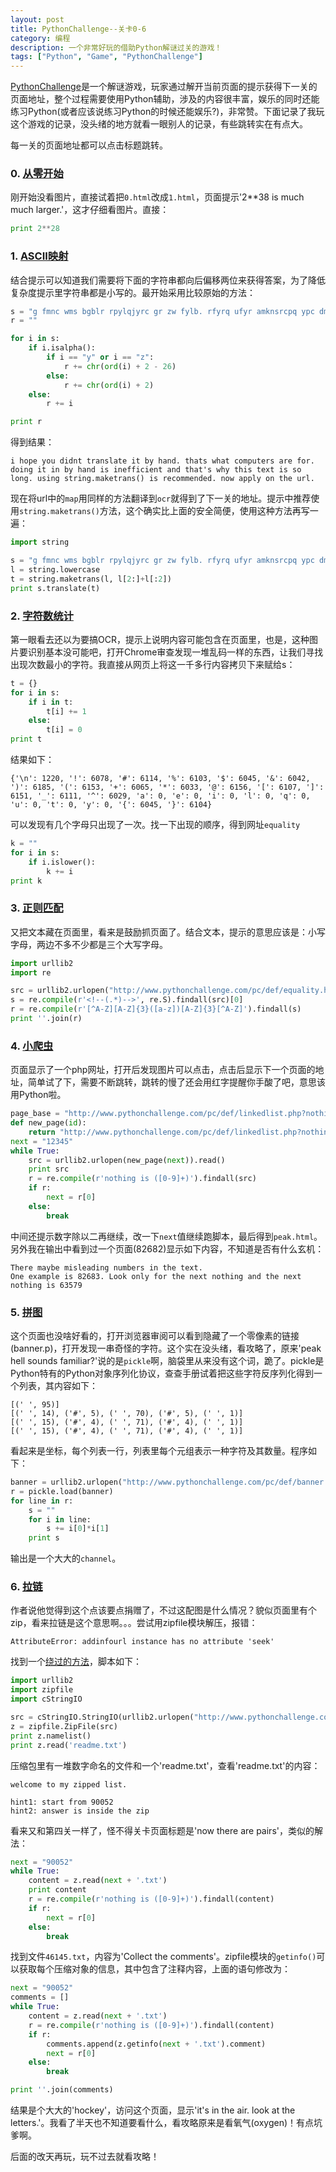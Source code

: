 ```yaml
---
layout: post
title: PythonChallenge--关卡0-6
category: 编程
description: 一个非常好玩的借助Python解谜过关的游戏！
tags: ["Python", "Game", "PythonChallenge"]
---
```


[PythonChallenge][pythonchallenge]是一个解谜游戏，玩家通过解开当前页面的提示获得下一关的页面地址，整个过程需要使用Python辅助，涉及的内容很丰富，娱乐的同时还能练习Python(或者应该说练习Python的时候还能娱乐?)，非常赞。下面记录了我玩这个游戏的记录，没头绪的地方就看一眼别人的记录，有些跳转实在有点大。

每一关的页面地址都可以点击标题跳转。

### 0. [从零开始][0]

刚开始没看图片，直接试着把`0.html`改成`1.html`，页面提示'2**38 is much much larger.'，这才仔细看图片。直接：

```py
print 2**28
```

### 1. [ASCII映射][1]
结合提示可以知道我们需要将下面的字符串都向后偏移两位来获得答案，为了降低复杂度提示里字符串都是小写的。最开始采用比较原始的方法：

```py
s = "g fmnc wms bgblr rpylqjyrc gr zw fylb. rfyrq ufyr amknsrcpq ypc dmp. bmgle gr gl zw fylb gq glcddgagclr ylb rfyr'q ufw rfgq rcvr gq qm jmle. sqgle qrpgle.kyicrpylq() gq pcamkkclbcb. lmu ynnjw ml rfc spj."
r = ""

for i in s:
    if i.isalpha():
        if i == "y" or i == "z":
            r += chr(ord(i) + 2 - 26)
        else:
            r += chr(ord(i) + 2)
    else:
        r += i

print r
```
得到结果：

```
i hope you didnt translate it by hand. thats what computers are for. doing it in by hand is inefficient and that's why this text is so long. using string.maketrans() is recommended. now apply on the url.
```

现在将url中的`map`用同样的方法翻译到`ocr`就得到了下一关的地址。提示中推荐使用`string.maketrans()`方法，这个确实比上面的安全简便，使用这种方法再写一遍：

```py
import string

s = "g fmnc wms bgblr rpylqjyrc gr zw fylb. rfyrq ufyr amknsrcpq ypc dmp. bmgle gr gl zw fylb gq glcddgagclr ylb rfyr'q ufw rfgq rcvr gq qm jmle. sqgle qrpgle.kyicrpylq() gq pcamkkclbcb. lmu ynnjw ml rfc spj."
l = string.lowercase
t = string.maketrans(l, l[2:]+l[:2])
print s.translate(t)
```

### 2. [字符数统计][2]
第一眼看去还以为要搞OCR，提示上说明内容可能包含在页面里，也是，这种图片要识别基本没可能吧，打开Chrome审查发现一堆乱码一样的东西，让我们寻找出现次数最小的字符。我直接从网页上将这一千多行内容拷贝下来赋给s：

```py
t = {}
for i in s:
    if i in t:
        t[i] += 1
    else:
        t[i] = 0
print t
```

结果如下：

```
{'\n': 1220, '!': 6078, '#': 6114, '%': 6103, '$': 6045, '&': 6042, ')': 6185, '(': 6153, '+': 6065, '*': 6033, '@': 6156, '[': 6107, ']': 6151, '_': 6111, '^': 6029, 'a': 0, 'e': 0, 'i': 0, 'l': 0, 'q': 0, 'u': 0, 't': 0, 'y': 0, '{': 6045, '}': 6104}
```

可以发现有几个字母只出现了一次。找一下出现的顺序，得到网址`equality`

```py
k = ""
for i in s:
    if i.islower():
        k += i
print k
```

### 3. [正则匹配][3]
 
又把文本藏在页面里，看来是鼓励抓页面了。结合文本，提示的意思应该是：小写字母，两边不多不少都是三个大写字母。

```py
import urllib2
import re

src = urllib2.urlopen("http://www.pythonchallenge.com/pc/def/equality.html").read()
s = re.compile(r'<!--(.*)-->', re.S).findall(src)[0]
r = re.compile(r'[^A-Z][A-Z]{3}([a-z])[A-Z]{3}[^A-Z]').findall(s)
print ''.join(r)
```

### 4. [小爬虫][4]
页面显示了一个php网址，打开后发现图片可以点击，点击后显示下一个页面的地址，简单试了下，需要不断跳转，跳转的慢了还会用红字提醒你手酸了吧，意思该用Python啦。

```py
page_base = "http://www.pythonchallenge.com/pc/def/linkedlist.php?nothing=12345"
def new_page(id):
    return "http://www.pythonchallenge.com/pc/def/linkedlist.php?nothing=" + id
next = "12345"
while True:
    src = urllib2.urlopen(new_page(next)).read()
    print src
    r = re.compile(r'nothing is ([0-9]+)').findall(src)
    if r:
        next = r[0]
    else:
        break
```

中间还提示数字除以二再继续，改一下`next`值继续跑脚本，最后得到`peak.html`。另外我在输出中看到过一个页面(82682)显示如下内容，不知道是否有什么玄机：

```
There maybe misleading numbers in the text. 
One example is 82683. Look only for the next nothing and the next nothing is 63579
```

### 5. [拼图][5]
这个页面也没啥好看的，打开浏览器审阅可以看到隐藏了一个零像素的链接(banner.p)，打开发现一串奇怪的字符。这个实在没头绪，看攻略了，原来'peak hell sounds familiar?'说的是`pickle`啊，脑袋里从来没有这个词，跪了。pickle是Python特有的Python对象序列化协议，查查手册试着把这些字符反序列化得到一个列表，其内容如下：

```
[(' ', 95)]
[(' ', 14), ('#', 5), (' ', 70), ('#', 5), (' ', 1)]
[(' ', 15), ('#', 4), (' ', 71), ('#', 4), (' ', 1)]
[(' ', 15), ('#', 4), (' ', 71), ('#', 4), (' ', 1)]
```
看起来是坐标，每个列表一行，列表里每个元组表示一种字符及其数量。程序如下：

```py
banner = urllib2.urlopen("http://www.pythonchallenge.com/pc/def/banner.p")
r = pickle.load(banner)
for line in r:
    s = ""
    for i in line:
        s += i[0]*i[1]
    print s
```

输出是一个大大的`channel`。

### 6. [拉链][6]
作者说他觉得到这个点该要点捐赠了，不过这配图是什么情况？貌似页面里有个zip，看来拉链是这个意思啊。。。尝试用zipfile模块解压，报错：

```
AttributeError: addinfourl instance has no attribute 'seek'
```

找到一个[绕过的方法][seekerror]，脚本如下：

```py
import urllib2
import zipfile
import cStringIO

src = cStringIO.StringIO(urllib2.urlopen("http://www.pythonchallenge.com/pc/def/channel.zip").read())
z = zipfile.ZipFile(src)
print z.namelist()
print z.read('readme.txt')
```

压缩包里有一堆数字命名的文件和一个'readme.txt'，查看'readme.txt'的内容：

```
welcome to my zipped list.

hint1: start from 90052
hint2: answer is inside the zip
```

看来又和第四关一样了，怪不得关卡页面标题是'now there are pairs'，类似的解法：

```py
next = "90052"
while True:
    content = z.read(next + '.txt')
    print content
    r = re.compile(r'nothing is ([0-9]+)').findall(content)
    if r:
        next = r[0]
    else:
        break
```

找到文件`46145.txt`，内容为'Collect the comments'。zipfile模块的`getinfo()`可以获取每个压缩对象的信息，其中包含了注释内容，上面的语句修改为：

```py
next = "90052"
comments = []
while True:
    content = z.read(next + '.txt')
    r = re.compile(r'nothing is ([0-9]+)').findall(content)
    if r:
        comments.append(z.getinfo(next + '.txt').comment)
        next = r[0]
    else:
        break

print ''.join(comments)
```

结果是个大大的'hockey'，访问这个页面，显示'it's in the air. look at the letters.'。我看了半天也不知道要看什么，看攻略原来是看氧气(oxygen)！有点坑爹啊。

后面的改天再玩，玩不过去就看攻略！



[0]: http://www.pythonchallenge.com/pc/def/0.html
[1]: http://www.pythonchallenge.com/pc/def/map.html
[2]: http://www.pythonchallenge.com/pc/def/ocr.html
[3]: http://www.pythonchallenge.com/pc/def/equality.html
[4]: http://www.pythonchallenge.com/pc/def/linkedlist.html
[5]: http://www.pythonchallenge.com/pc/def/peak.html
[6]: http://www.pythonchallenge.com/pc/def/channel.html

[pythonchallenge]: http://www.pythonchallenge.com/
[seekerror]: https://mail.python.org/pipermail/image-sig/2004-April/002729.html
